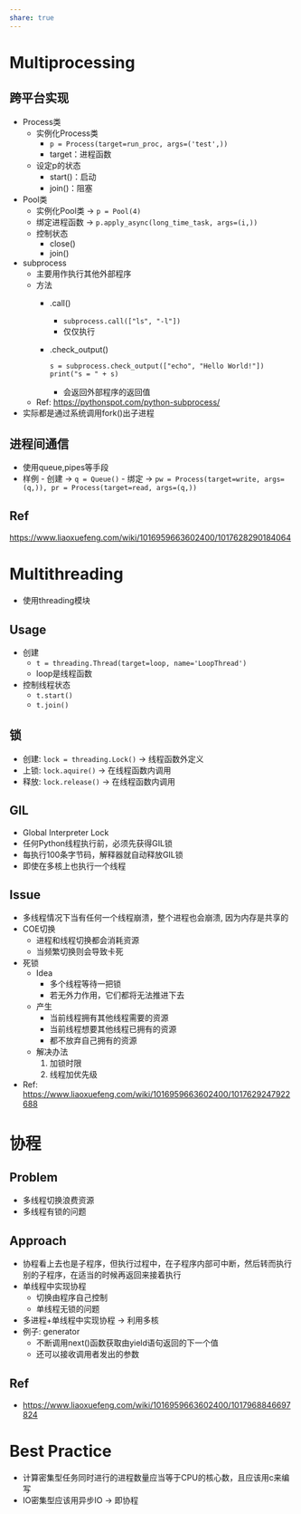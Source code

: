 ```yaml
---
share: true
---
```

# Multiprocessing

## 跨平台实现
- Process类
	- 实例化Process类
		- `p = Process(target=run_proc, args=('test',))`
		- target：进程函数
	- 设定p的状态
		- start()：启动
		- join()：阻塞
- Pool类
	- 实例化Pool类 → `p = Pool(4)`
	- 绑定进程函数 → `p.apply_async(long_time_task, args=(i,))`
	- 控制状态
		- close()
		- join()
- subprocess
	- 主要用作执行其他外部程序
	- 方法
		- .call()
			- `subprocess.call(["ls", "-l"])`
			- 仅仅执行
		- .check_output()
			```
			s = subprocess.check_output(["echo", "Hello World!"])
			print("s = " + s)
			```

			- 会返回外部程序的返回值
	- Ref: https://pythonspot.com/python-subprocess/
- 实际都是通过系统调用fork()出子进程
## 进程间通信
- 使用queue,pipes等手段
- 样例
		- 创建 → `q = Queue()`
		- 绑定 → `pw = Process(target=write, args=(q,)), pr = Process(target=read, args=(q,))`
## Ref
https://www.liaoxuefeng.com/wiki/1016959663602400/1017628290184064

# Multithreading
- 使用threading模块

## Usage
- 创建
	- `t = threading.Thread(target=loop, name='LoopThread')`
	- loop是线程函数
- 控制线程状态
	- `t.start()`
	- `t.join()`

## 锁
- 创建: `lock = threading.Lock()` → 线程函数外定义
- 上锁: `lock.aquire()` → 在线程函数内调用
- 释放: `lock.release()` → 在线程函数内调用

## GIL
- Global Interpreter Lock
- 任何Python线程执行前，必须先获得GIL锁
- 每执行100条字节码，解释器就自动释放GIL锁
- 即使在多核上也执行一个线程

## Issue
- 多线程情况下当有任何一个线程崩溃，整个进程也会崩溃, 因为内存是共享的
- COE切换
	- 进程和线程切换都会消耗资源
	- 当频繁切换则会导致卡死
- 死锁
	- Idea
		- 多个线程等待一把锁
		- 若无外力作用，它们都将无法推进下去
	- 产生
		- 当前线程拥有其他线程需要的资源
		- 当前线程想要其他线程已拥有的资源
		- 都不放弃自己拥有的资源
	- 解决办法
		1. 加锁时限
		2. 线程加优先级
- Ref: https://www.liaoxuefeng.com/wiki/1016959663602400/1017629247922688

# 协程
## Problem
- 多线程切换浪费资源
- 多线程有锁的问题

## Approach
- 协程看上去也是子程序，但执行过程中，在子程序内部可中断，然后转而执行别的子程序，在适当的时候再返回来接着执行
- 单线程中实现协程
	- 切换由程序自己控制
	- 单线程无锁的问题
- 多进程+单线程中实现协程 → 利用多核
- 例子: generator
	- 不断调用next()函数获取由yield语句返回的下一个值
	- 还可以接收调用者发出的参数
## Ref
- https://www.liaoxuefeng.com/wiki/1016959663602400/1017968846697824

# Best Practice
- 计算密集型任务同时进行的进程数量应当等于CPU的核心数，且应该用c来编写
- IO密集型应该用异步IO → 即协程
